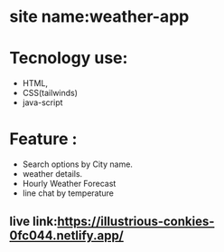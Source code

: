 
# site name:weather-app
# Tecnology use:
- HTML,
- CSS(tailwinds)
- java-script

# Feature :
-  Search options by City name.
-  weather details.
-  Hourly Weather Forecast
-  line chat by temperature

## live link:https://illustrious-conkies-0fc044.netlify.app/
